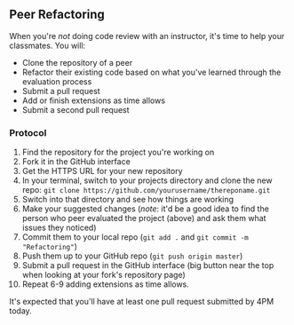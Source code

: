 ## Peer Refactoring

When you're *not* doing code review with an instructor, it's time to help your classmates. You will:

* Clone the repository of a peer
* Refactor their existing code based on what you've learned through the evaluation process
* Submit a pull request
* Add or finish extensions as time allows
* Submit a second pull request

### Protocol

1. Find the repository for the project you're working on
2. Fork it in the GitHub interface
3. Get the HTTPS URL for your new repository
4. In your terminal, switch to your projects directory and clone the new repo: `git clone https://github.com/yourusername/thereponame.git`
5. Switch into that directory and see how things are working
6. Make your suggested changes (*note*: it'd be a good idea to find the person who peer evaluated the project (above) and ask them what issues they noticed)
7. Commit them to your local repo (`git add .` and `git commit -m "Refactoring"`)
8. Push them up to your GitHub repo (`git push origin master`)
9. Submit a pull request in the GitHub interface (big button near the top when looking at your fork's repository page)
10. Repeat 6-9 adding extensions as time allows.

It's expected that you'll have at least one pull request submitted by 4PM today.